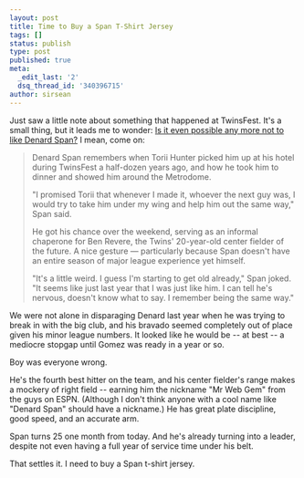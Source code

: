 ```yaml
---
layout: post
title: Time to Buy a Span T-Shirt Jersey
tags: []
status: publish
type: post
published: true
meta:
  _edit_last: '2'
  dsq_thread_id: '340396715'
author: sirsean
---
```

Just saw a little note about something that happened at TwinsFest. It's a small thing, but it leads me to wonder: <a href="http://www.twincities.com/sports/ci_11552950">Is it even possible any more not to like Denard Span?</a> I mean, come on:
<blockquote>Denard Span remembers when Torii Hunter picked him up at his hotel during TwinsFest a half-dozen years ago, and how he took him to dinner and showed him around the Metrodome.

"I promised Torii that whenever I made it, whoever the next guy was, I would try to take him under my wing and help him out the same way," Span said.

He got his chance over the weekend, serving as an informal chaperone for Ben Revere, the Twins' 20-year-old center fielder of the future. A nice gesture — particularly because Span doesn't have an entire season of major league experience yet himself.

"It's a little weird. I guess I'm starting to get old already," Span joked. "It seems like just last year that I was just like him. I can tell he's nervous, doesn't know what to say. I remember being the same way."</blockquote>
We were not alone in disparaging Denard last year when he was trying to break in with the big club, and his bravado seemed completely out of place given his minor league numbers. It looked like he would be -- at best -- a mediocre stopgap until Gomez was ready in a year or so.

Boy was everyone wrong.

He's the fourth best hitter on the team, and his center fielder's range makes a mockery of right field -- earning him the nickname "Mr Web Gem" from the guys on ESPN. (Although I don't think anyone with a cool name like "Denard Span" should have a nickname.) He has great plate discipline, good speed, and an accurate arm.

Span turns 25 one month from today. And he's already turning into a leader, despite not even having a full year of service time under his belt.

That settles it. I need to buy a Span t-shirt jersey.
